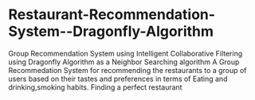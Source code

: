 # Restaurant-Recommendation-System--Dragonfly-Algorithm
 Group Recommendation System using Intelligent Collaborative Filtering using Dragonfly Algorithm as a Neighbor Searching algorithm
A Group Recommedation System for recommending the restaurants to a group of users based on their tastes and preferences in terms of Eating and 
drinking,smoking habits.
Finding a perfect restaurant
